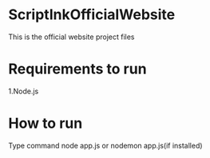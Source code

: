 # ScriptInkOfficialWebsite
This is the official website project files
# Requirements to run
1.Node.js
# How to run
Type command node app.js or nodemon app.js(if installed)
